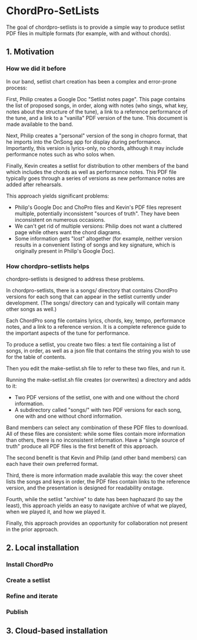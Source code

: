 # ChordPro-SetLists

The goal of chordpro-setlists is to provide a simple way to produce setlist PDF files in multiple formats (for example, with and without chords). 

## 1. Motivation

### How we did it before

In our band, setlist chart creation has been a complex and error-prone process: 

First, Philip creates a Google Doc "Setlist notes page". This page contains the list of proposed songs, in order, along with notes (who sings, what key, notes about the structure of the tune), a link to a reference performance of the tune, and a link to a "vanilla" PDF version of the tune.  This document is made available to the band.

Next, Philip creates a "personal" version of the song in chopro format, that he imports into the OnSong app for display during performance. Importantly, this version is lyrics-only, no chords, although it may include performance notes such as who solos when.

Finally, Kevin creates a setlist for distribution to other members of the band which includes the chords as well as performance notes. This PDF file typically goes through a series of versions as new performance notes are added after rehearsals.

This approach yields significant problems:
* Philip's Google Doc and ChoPro files and Kevin's PDF files represent multiple, potentially inconsistent "sources of truth". They have been inconsistent on numerous occasions.
* We can't get rid of multiple versions: Philip does not want a cluttered page while others want the chord diagrams. 
* Some information gets "lost" altogether (for example, neither version results in a convenient listing of songs and key signature, which is originally present in Philip's Google Doc).

### How chordpro-setlists helps

chordpro-setlists is designed to address these problems. 

In chordpro-setlists, there is a songs/ directory that contains ChordPro versions for each song that can appear in the setlist currently under development.  (The songs/ directory can and typically will contain many other songs as well.)

Each ChordPro song file contains lyrics, chords, key, tempo, performance notes, and a link to a reference version. It is a complete reference guide to the important aspects of the tune for performance.

To produce a setlist, you create two files: a text file containing a list of songs, in order, as well as a json file that contains the string you wish to use for the table of contents. 

Then you edit the make-setlist.sh file to refer to these two files, and run it. 

Running the make-setlist.sh file creates (or overwrites) a directory and adds to it:
  * Two PDF versions of the setlist, one with and one without the chord information.
  * A subdirectory called "songs/" with two PDF versions for each song, one with and one without chord information.

Band members can select any combination of these PDF files to download. All of these files are consistent: while some files contain more information than others, there is no inconsistent information.  Have a "single source of truth" produce all PDF files is the first benefit of this approach.

The second benefit is that Kevin and Philip (and other band members) can each have their own preferred format. 

Third, there is more information made available this way: the cover sheet lists the songs and keys in order, the PDF files contain links to the reference version, and the presentation is designed for readability onstage. 

Fourth, while the setlist "archive" to date has been haphazard (to say the least), this approach yields an easy to navigate archive of what we played, when we played it, and how we played it. 

Finally, this approach provides an opportunity for collaboration not present in the prior approach.

## 2. Local installation

### Install ChordPro

### Create a setlist

### Refine and iterate

### Publish

## 3. Cloud-based installation
